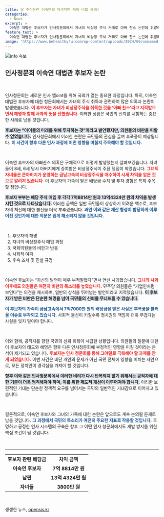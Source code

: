 ```yaml
---
title: 딸 주식논란 이숙연의 파격적인 육아 비법 공개!
categories:
  - News
excerpt: >
  이숙연 대법관 후보자가 인사청문회에서 자녀의 비상장 주식 거래로 아빠 찬스 논란에 휘말리며 사과했습니다. 아이들의 미래를 위해 투자했다는 해명은 여야 의원들의 집중 공격을 받았고, 후보자는 “죄송하다”며 고개를 숙였습니다.
feature_text: >
  이숙연 대법관 후보자가 인사청문회에서 자녀의 비상장 주식 거래로 아빠 찬스 논란에 휘말리며 사과했습니다. 아이들의 미래를 위해 투자했다는 해명은 여야 의원들의 집중 공격을 받았고, 후보자는 “죄송하다”며 고개를 숙였습니다.
image: 'https://www.behealthy4u.com/wp-content/uploads/2024/06/unnamed-file.png'
---
```


<p><img src="https://www.behealthy4u.com/wp-content/uploads/2024/06/unnamed-file.png" alt="info 속보" /></p>

<h2 data-ke-size="size26">인사청문회 이숙연 대법관 후보자 논란</h2>

<p data-ke-size="size16">&nbsp;</p>

<p>인사청문회는 새로운 인사 앱oint를 위해 국회가 열는 중요한 과정입니다. 특히, 이숙연 대법관 후보자에 대한 청문회에서는 자녀의 주식 취득과 관련하여 많은 의혹과 논란이 발생했습니다. <b><span style="color: #ee2323;">이 후보자는 자녀가 비상장주식을 취득한 것을 ‘아빠 찬스’라고 지적받으면서 해명과 함께 사과의 뜻을 전했습니다.</span></b> 이러한 상황은 국민의 신뢰를 시험하는 중요한 사례로 남을 것입니다.</p>

<p><b><span style="background-color: #21538527;">후보자는 “아이들의 미래를 위해 투자하는 것”이라고 발언했지만, 의원들의 비판을 피할 수 없었습니다.</span></b> 인사청문회에서 이러한 논란은 국민들의 관심을 끌며 후폭풍이 예상됩니다. <b><span style="color: #1a5490;">이 사건이 향후 다른 인사 과정에 어떤 영향을 미칠지 주목해야 할 것입니다.</span></b></p>

<p data-ke-size="size16">&nbsp;</p>

<p>이숙연 후보자의 아빠찬스 의혹은 구체적으로 어떻게 발생했는지 살펴보겠습니다. 자녀들이 8세, 6세 당시 아버지에게 증여받은 비상장주식이 주된 쟁점이 되었습니다. <b><span style="color: #ee2323;">그녀의 자녀들은 큰아버지가 운영하는 금남고속의 비상장주식을 매수하여 시세 차익을 얻은 것으로 알려져 있습니다.</span></b> 이 후보자의 가족이 받은 배당금 수치 및 투자 경험은 특히 주목할 점입니다. </p>

<p><b><span style="background-color: #21538527;">후보자 부부는 해당 주식 매입 후 각각 7억8814만 원과 13억4324만 원의 차익을 발생시킨 것으로 나타났습니다.</span></b> 이러한 금액은 일반 국민들이 상상하기 어려운 액수로, 후보자의 처신에 대한 불신을 더욱 부추겼습니다. <b><span style="color: #1a5490;">과연 이와 같은 재산 형성이 합당하게 이루어진 것인가에 대한 의문은 쉽게 해소되지 않을 것입니다.</span></b></p>

<p data-ke-size="size16">&nbsp;</p>

<ol>
<li>후보자의 해명</li>
<li>자녀의 비상장주식 매입 과정</li>
<li>국회의원들의 비판과 반응</li>
<li>사회적 여파</li>
<li>후속 조치 및 진실 규명</li>
</ol>

<p data-ke-size="size16">&nbsp;</p>

<p>이숙연 후보자는 “자신의 발언이 매우 부적절했다”면서 연신 사과했습니다. <b><span style="color: #ee2323;">그녀의 사과 이후에도 의원들은 여전히 비판의 목소리를 높였습니다.</span></b> 민주당 의원들은 “기업인처럼 보인다”는 의견을 제시하며, 일반의 상식을 뛰어넘는 발언이라고 지적했습니다. <b><span style="background-color: #21538527;">이 후보자가 받은 비판은 단순한 해명을 넘어 국민들의 신뢰를 무너뜨릴 수 있습니다.</span></b></p>

<p><b><span style="color: #1a5490;">이 후보자의 가족이 금남고속에서 7억7000만 원의 배당금을 받은 사실은 후폭풍을 불러올 이슈로 부각되고 있습니다.</span></b> 사회적 불신이 커질수록 정치권의 책임이 더욱 무겁다는 사실을 잊지 말아야 합니다. </p>

<p data-ke-size="size16">&nbsp;</p>

<p>이와 함께, 공직자를 향한 국민의 신뢰 회복이 시급한 상황입니다. 의원들의 질문에 대한 이 후보자의 태도와 해명은 향후 다른 인사청문회에 부정적인 영향을 미칠 것이라는 분석이 제기되고 있습니다. <b><span style="color: #ee2323;">후보자는 인사 청문회를 통해 그야말로 극복해야 할 과제를 안게 되었습니다.</span></b> 이번 사건은 비단 개인의 문제가 아닌 국민 전체에 영향을 미치는 사안으로, 모든 정치인이 경각심을 가져야 할 것입니다. </p>

<p><b><span style="background-color: #21538527;">향후 이와 같은 인사청문회에서 이러한 비리가 다시 반복되지 않기 위해서는 공직자에 대한 기준이 더욱 엄격해져야 하며, 이를 위한 제도적 개선이 이루어져야 합니다.</span></b> 이러한 보편적인 기대는 단순한 정책적 요구를 넘어서는 국민의 일반적인 기대감으로 이어지고 있습니다. </p>

<p data-ke-size="size16">&nbsp;</p>

<p>결론적으로, 이숙연 후보자와 그녀의 가족에 대한 논란은 앞으로도 계속 논의될 문제로 남을 것입니다. <b><span style="color: #1a5490;">그 과정에서 국민의 목소리가 여전히 주요한 지표로 작용할 것입니다.</span></b> 투명하고 공정한 인사 시스템의 구축은 향후 그 어떤 인사 청문회에서도 재발 방지를 위한 핵심 조건이 될 것입니다. </p>

<p data-ke-size="size16">&nbsp;</p>

<hr>

<table>
<tr>
<td style="text-align: center; height: 17px;"><b>후보자 관련 배당금</b></td>
<td style="text-align: center; height: 17px;"><b>차익 금액</b></td>
</tr>
<tr>
<td style="text-align: center; height: 17px;"><b>이숙연 후보자</b></td>
<td style="text-align: center; height: 17px;"><b>7억 8814만 원</b></td>
</tr>
<tr>
<td style="text-align: center; height: 17px;"><b>남편</b></td>
<td style="text-align: center; height: 17px;"><b>13억 4324만 원</b></td>
</tr>
<tr>
<td style="text-align: center; height: 17px;"><b>자녀들</b></td>
<td style="text-align: center; height: 17px;"><b>3800만 원</b></td>
</tr>
</table>

<p data-ke-size="size16">&nbsp;</p>
생생한 뉴스, <a href="https://opensis.kr" rel="dofollow">opensis.kr</a>


